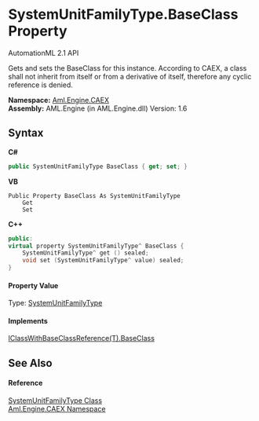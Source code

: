 # SystemUnitFamilyType.BaseClass Property 
AutomationML 2.1 API 

Gets and sets the BaseClass for this instance. According to CAEX, a class shall not inherit from itself or from a derivative of itself, therefore any cyclic reference is denied.

**Namespace:**&nbsp;<a href="N_Aml_Engine_CAEX">Aml.Engine.CAEX</a><br />**Assembly:**&nbsp;AML.Engine (in AML.Engine.dll) Version: 1.6

## Syntax

**C#**<br />
``` C#
public SystemUnitFamilyType BaseClass { get; set; }
```

**VB**<br />
``` VB
Public Property BaseClass As SystemUnitFamilyType
	Get
	Set
```

**C++**<br />
``` C++
public:
virtual property SystemUnitFamilyType^ BaseClass {
	SystemUnitFamilyType^ get () sealed;
	void set (SystemUnitFamilyType^ value) sealed;
}
```


#### Property Value
Type: <a href="T_Aml_Engine_CAEX_SystemUnitFamilyType">SystemUnitFamilyType</a>

#### Implements
<a href="P_Aml_Engine_CAEX_IClassWithBaseClassReference_1_BaseClass">IClassWithBaseClassReference(T).BaseClass</a><br />

## See Also


#### Reference
<a href="T_Aml_Engine_CAEX_SystemUnitFamilyType">SystemUnitFamilyType Class</a><br /><a href="N_Aml_Engine_CAEX">Aml.Engine.CAEX Namespace</a><br />